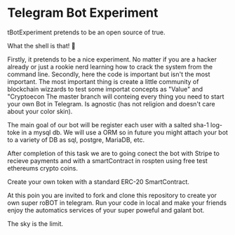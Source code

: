 # Telegram Bot Experiment

tBotExperiment pretends to be an open source of true.

What the shell is that! 🐢

Firstly, it pretends to be a nice experiment. No matter if you are a hacker already or just a rookie nerd learning how to crack the system from the command line.
Secondly, here the code is important but isn't the most important. The most important thing is create a little community of blockchain wizzards to test some importat concepts as "Value" and "Cryptoecon
The master branch will conteing every thing you need to start your own Bot in Telegram. Is agnostic (has not religion and doesn't care about your color skin).

The main goal of our bot will be register each user with a salted sha-1 log-toke in a mysql db. We will use a ORM so in future you might attach your bot to a variety of DB as sql, postgre, MariaDB, etc.

After completion of this task we are to going conect the bot with Stripe to recieve payments and with a smartContract in rospten using free test ethereums crypto coins.

Create your own token with a standard ERC-20 SmartContract. 

At this poin you are invited to fork and clone this repository to create yor own super roBOT in telegram. Run your code in local and make your friends enjoy the automatics services of your super poweful and galant bot. 

The sky is the limit.

